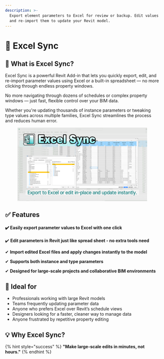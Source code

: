 ```yaml
---
description: >-
  Export element parameters to Excel for review or backup. Edit values in Excel
  and re-import them to update your Revit model.
---
```


# 📢 Excel Sync

## 📌 **What is Excel Sync?**

Excel Sync is a powerful Revit Add-in that lets you quickly export, edit, and re-import parameter values using Excel or a built-in spreadsheet — no more clicking through endless property windows.

No more navigating through dozens of schedules or complex property windows — just fast, flexible control over your BIM data.

Whether you're updating thousands of instance parameters or tweaking type values across multiple families, Excel Sync streamlines the process and reduces human error.

<figure><img src="../../.gitbook/assets/Excel Sync.png" alt=""><figcaption></figcaption></figure>

## ✅ Features

#### ✔️ Easily export parameter values to Excel with one click

✔️ **Edit parameters in Revit just like spread sheet - no extra tools need**

✔ **Import edited Excel files and apply changes instantly to the model**

✔ **Supports both instance and type parameters**

✔ **Designed for large-scale projects and collaborative BIM environments**

## 💼 Ideal for

* Professionals working with large Revit models
* Teams frequently updating parameter data
* Anyone who prefers Excel over Revit’s schedule views
* Designers looking for a faster, cleaner way to manage data
* Anyone frustrated by repetitive property editing

## 💡 **Why Excel Sync?**

{% hint style="success" %}
**"Make large-scale edits in minutes, not hours."**
{% endhint %}

